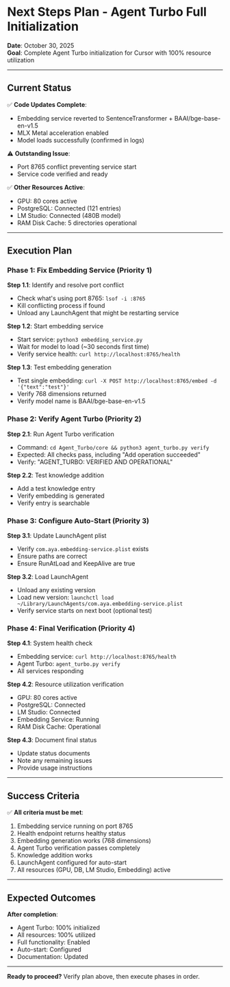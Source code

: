 # Next Steps Plan - Agent Turbo Full Initialization

**Date**: October 30, 2025  
**Goal**: Complete Agent Turbo initialization for Cursor with 100% resource utilization

---

## Current Status

✅ **Code Updates Complete**:
- Embedding service reverted to SentenceTransformer + BAAI/bge-base-en-v1.5
- MLX Metal acceleration enabled
- Model loads successfully (confirmed in logs)

⚠️ **Outstanding Issue**:
- Port 8765 conflict preventing service start
- Service code verified and ready

✅ **Other Resources Active**:
- GPU: 80 cores active
- PostgreSQL: Connected (121 entries)
- LM Studio: Connected (480B model)
- RAM Disk Cache: 5 directories operational

---

## Execution Plan

### Phase 1: Fix Embedding Service (Priority 1)

**Step 1.1**: Identify and resolve port conflict
- Check what's using port 8765: `lsof -i :8765`
- Kill conflicting process if found
- Unload any LaunchAgent that might be restarting service

**Step 1.2**: Start embedding service
- Start service: `python3 embedding_service.py`
- Wait for model to load (~30 seconds first time)
- Verify service health: `curl http://localhost:8765/health`

**Step 1.3**: Test embedding generation
- Test single embedding: `curl -X POST http://localhost:8765/embed -d '{"text":"test"}'`
- Verify 768 dimensions returned
- Verify model name is BAAI/bge-base-en-v1.5

### Phase 2: Verify Agent Turbo (Priority 2)

**Step 2.1**: Run Agent Turbo verification
- Command: `cd Agent_Turbo/core && python3 agent_turbo.py verify`
- Expected: All checks pass, including "Add operation succeeded"
- Verify: "AGENT_TURBO: VERIFIED AND OPERATIONAL"

**Step 2.2**: Test knowledge addition
- Add a test knowledge entry
- Verify embedding is generated
- Verify entry is searchable

### Phase 3: Configure Auto-Start (Priority 3)

**Step 3.1**: Update LaunchAgent plist
- Verify `com.aya.embedding-service.plist` exists
- Ensure paths are correct
- Ensure RunAtLoad and KeepAlive are true

**Step 3.2**: Load LaunchAgent
- Unload any existing version
- Load new version: `launchctl load ~/Library/LaunchAgents/com.aya.embedding-service.plist`
- Verify service starts on next boot (optional test)

### Phase 4: Final Verification (Priority 4)

**Step 4.1**: System health check
- Embedding service: `curl http://localhost:8765/health`
- Agent Turbo: `agent_turbo.py verify`
- All services responding

**Step 4.2**: Resource utilization verification
- GPU: 80 cores active
- PostgreSQL: Connected
- LM Studio: Connected
- Embedding Service: Running
- RAM Disk Cache: Operational

**Step 4.3**: Document final status
- Update status documents
- Note any remaining issues
- Provide usage instructions

---

## Success Criteria

✅ **All criteria must be met**:

1. Embedding service running on port 8765
2. Health endpoint returns healthy status
3. Embedding generation works (768 dimensions)
4. Agent Turbo verification passes completely
5. Knowledge addition works
6. LaunchAgent configured for auto-start
7. All resources (GPU, DB, LM Studio, Embedding) active

---

## Expected Outcomes

**After completion**:
- Agent Turbo: 100% initialized
- All resources: 100% utilized
- Full functionality: Enabled
- Auto-start: Configured
- Documentation: Updated

---

**Ready to proceed?** Verify plan above, then execute phases in order.

